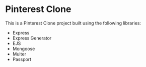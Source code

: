 # Pinterest Clone

This is a Pinterest Clone project built using the following libraries:

- Express
- Express Generator
- EJS
- Mongoose
- Multer
- Passport
